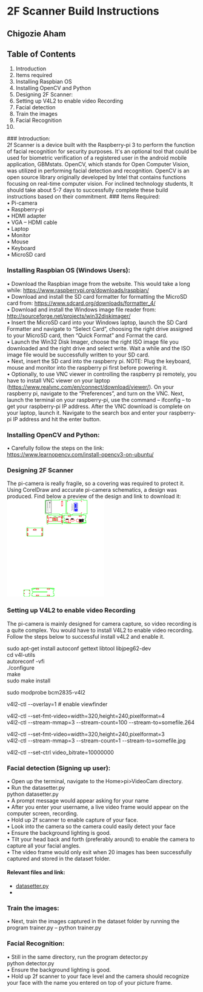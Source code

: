 # 2F Scanner Build Instructions <br />
## Chigozie Aham <br />
## Table of Contents<br />
<ol>
<li>Introduction</li>
<li>Items required</li>
<li>Installing Raspbian OS</li>
<li>Installing OpenCV and Python</li>
<li>Designing 2F Scanner:</li>
<li>Setting up V4L2 to enable video Recording</li>
<li>Facial detection</li>
<li>Train the images</li>
<li>Facial Recognition</li>
<li></li></ol>
### Introduction:<br />
2f Scanner is a device built with the Raspberry-pi 3 to perform the function of facial recognition for security purposes. It's an optional tool that could be used for biometric verification of a registered user in the android mobile application, GBMstats. OpenCV, which stands for Open Computer Vision, was utilized in performing facial detection and recognition. OpenCV is an open source library originally developed by Intel that contains functions focusing on real-time computer vision. For inclined technology students, It should take about 5-7 days to successfully complete these build instructions based on their commitment.
### Items Required:<br />
•	Pi-camera<br />
•	Raspberry-pi<br />
•	HDMI adapter<br />
•	VGA – HDMI cable<br />
•	Laptop<br />
•	Monitor<br />
•	Mouse<br />
•	Keyboard<br />
•	MicroSD card<br />

### Installing Raspbian OS (Windows Users):<br />
•	Download the Raspbian image from the website. This would take a long while: https://www.raspberrypi.org/downloads/raspbian/ <br />
•	Download and install the SD card formatter for formatting the MicroSD card from: https://www.sdcard.org/downloads/formatter_4/ <br />
•	Download and install the Windows image file reader from: http://sourceforge.net/projects/win32diskimager/ <br />
•	Insert the MicroSD card into your Windows laptop, launch the SD Card Formatter and navigate to “Select Card”, choosing the right drive assigned to your MicroSD card, then “Quick Format” and Format the card. <br />
•	Launch the Win32 Disk Imager, choose the right ISO image file you downloaded and the right drive and select write. Wait a while and the ISO image file would be successfully written to your SD card. <br />
•	Next, insert the SD card into the raspberry pi. NOTE: Plug the keyboard, mouse and monitor into the raspberry pi first before powering it. <br />
•	Optionally, to use VNC viewer in controlling the raspberry pi remotely, you have to install VNC viewer on your laptop (https://www.realvnc.com/en/connect/download/viewer/). On your raspberry pi, navigate to the “Preferences”, and turn on the VNC. Next, launch the terminal on your raspberry-pi, use the command – ifconfig – to get your raspberry-pi IP address. After the VNC download is complete on your laptop, launch it. Navigate to the search box and enter your raspberry-pi IP address and hit the enter button. <br />

### Installing OpenCV and Python:<br />
•	Carefully follow the steps on the link: https://www.learnopencv.com/install-opencv3-on-ubuntu/ <br />

### Designing 2F Scanner<br />
The pi-camera is really fragile, so a covering was required to protect it. Using CorelDraw and accurate pi-camera schematics, a design was produced. Find below a preview of the design and link to download it:<br/>
<img src="thumbnail.png" alt="2f scanner design">

### Setting up V4L2 to enable video Recording<br />
The pi-camera is mainly designed for camera capture, so video recording is a quite complex. You would have to install V4L2 to enable video recording. Follow the steps below to successful install v4L2 and enable it. <br />

sudo apt-get install autoconf gettext libtool libjpeg62-dev<br />
cd v4l-utils<br />
autoreconf -vfi<br />
./configure<br />
make<br />
sudo make install<br />
 
sudo modprobe bcm2835-v4l2<br />

v4l2-ctl --overlay=1 # enable viewfinder<br />

v4l2-ctl --set-fmt-video=width=320,height=240,pixelformat=4<br />
v4l2-ctl --stream-mmap=3 --stream-count=100 --stream-to=somefile.264<br />

v4l2-ctl --set-fmt-video=width=320,height=240,pixelformat=3<br />
v4l2-ctl --stream-mmap=3 --stream-count=1 --stream-to=somefile.jpg<br />

v4l2-ctl --set-ctrl video_bitrate=10000000<br />

### Facial detection (Signing up user):<br />
•	Open up the terminal, navigate to the Home>pi>VideoCam directory.<br />
•	Run the datasetter.py <br />
	python datasetter.py<br />
•	A prompt message would appear asking for your name<br />
•	After you enter your username, a live video frame would appear on the computer screen, recording.<br />
•	Hold up 2f scanner to enable capture of your face.<br />
•	Look into the camera so the camera could easily detect your face<br />
•	Ensure the background lighting is good.<br />
•	Tilt your head back and forth (preferably around) to enable the camera to capture all your facial angles.<br />
•	The video frame would only exit when 20 images has been successfully captured and stored in the dataset folder. <br />
#### Relevant files and link:
<ul>
<a href="https://github.com/goziethelegion/Legion/blob/master/datasetter.py"><li>datasetter.py</li></a>
<li></li>
</ul>

### Train the images:<br />
•	Next, train the images captured in the dataset folder by running the program trainer.py – 	python trainer.py<br />

### Facial Recognition:<br />
•	Still in the same directory, run the program detector.py<br />
python detector.py<br />
•	Ensure the background lighting is good.<br />
•	Hold up 2f scanner to your face level and the camera should recognize your face with the name you entered on top of your picture frame.<br />

